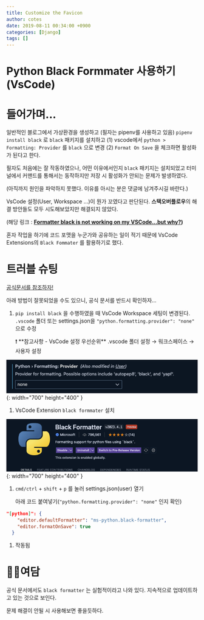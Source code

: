```yaml
---
title: Customize the Favicon
author: cotes
date: 2019-08-11 00:34:00 +0900
categories: [Django]
tags: []
---
```


# Python Black Formmater 사용하기(VsCode)

# 들어가며...

일반적인 블로그에서 가상환경을 생성하고 (필자는 pipenv를 사용하고 있음) `pipenv install black` 로 `black` 패키지를 설치하고 (1) vscode에서 `python > Formatting: Provider` 를 `black` 으로 변경 (2) `Format On Save` 을 체크하면 활성화가 된다고 한다.

필자도 처음에는 잘 작동하였으나, 어떤 이유에서인지 `black` 패키지는 설치되었고 터미널에서 커맨드를 통해서는 동작하지만 저장 시 활성화가 안되는 문제가 발생하였다.

(아직까지 원인을 파악하지 못했다. 이유를 아시는 분은 댓글에 남겨주시길 바란다.)

VsCode 설정(User, Workspace …)이 뭔가 꼬였다고 판단된다. **스택오버플로우**의 해결 방안들도 모두 시도해보았지만 해결되지 않았다.

(해당 링크 : **[Formatter black is not working on my VSCode...but why?](https://stackoverflow.com/questions/65101442/formatter-black-is-not-working-on-my-vscode-but-why))**

혼자 작업을 하기에 코드 포맷을 누군가와 공유하는 일이 적기 때문에 VsCode Extensions의 `Black Fommater` 를 활용하기로 했다.

# 트러블 슈팅

[공식문서를 참조하자!](https://github.com/microsoft/vscode-black-formatter)

아래 방법이 잘못되었을 수도 있으니, 공식 문서를 반드시 확인하자…

1. `pip install black` 을 수행하였을 때 VsCode Workspace 세팅이 변경된다. `.vscode` 폴더 또는 settings.json을 `"python.formatting.provider": "none"` 으로 수정

   <aside>
   ❗ **참고사항 - VsCode 설정 우선순위**
   .vscode 폴더 설정 → 워크스페이스 → 사용자 설정

   </aside>

![Desktop View](/assets/img/posts/vscode-setting.png){: width="700" height="400" }

1. VsCode Extension `black formmater` 설치

![Desktop View](/assets/img/posts/balck-fomatter.png){: width="700" height="400" }

1. `cmd/ctrl` + `shift` + `p` 를 눌러 settings.json(user) 열기

   아래 코드 붙여넣기(`"python.formatting.provider": "none"` 인지 확인)

```json
"[python]": {
    "editor.defaultFormatter": "ms-python.black-formatter",
    "editor.formatOnSave": true
  }
```

1. 작동됨

# 👋🏻여담

공식 문서에서도 `black formatter` 는 실험적이라고 나와 있다. 지속적으로 업데이트하고 있는 것으로 보인다.

문제 해결이 안될 시 사용해보면 좋을듯하다.
